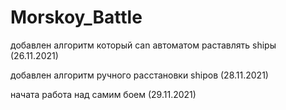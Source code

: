 # Morskoy_Battle
добавлен алгоритм который can автоматом раставлять shipы (26.11.2021)

добавлен алгоритм ручного расстановки shipов (28.11.2021)

начата работа над самим боем (29.11.2021)
